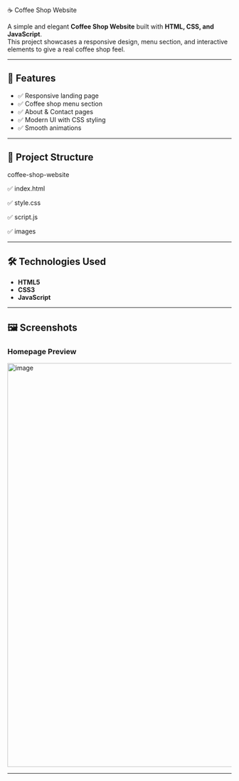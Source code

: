 ☕ Coffee Shop Website

A simple and elegant **Coffee Shop Website** built with **HTML, CSS, and JavaScript**.  
This project showcases a responsive design, menu section, and interactive elements to give a real coffee shop feel.  

---

## 🚀 Features
- ✅ Responsive landing page  
- ✅ Coffee shop menu section  
- ✅ About & Contact pages  
- ✅ Modern UI with CSS styling  
- ✅ Smooth animations  

---

## 📂 Project Structure
coffee-shop-website

✅ index.html

✅ style.css

✅ script.js

✅ images

---
## 🛠️ Technologies Used
- **HTML5**  
- **CSS3**  
- **JavaScript**
---

## 🖼️ Screenshots
### Homepage Preview
<img width="1855" height="905" alt="image" src="https://github.com/user-attachments/assets/c263d6e6-7a44-4ecf-ba38-7dd7d0ea3ab8" />

---
